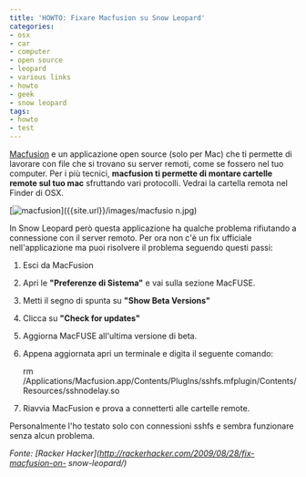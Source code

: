 ```yaml
---
title: 'HOWTO: Fixare Macfusion su Snow Leopard'
categories:
- osx
- car
- computer
- open source
- leopard
- various links
- howto
- geek
- snow leopard
tags:
- howto
- test
---
```

[Macfusion](http://www.macfusionapp.org/) e un applicazione open source (solo
per Mac) che ti permette di lavorare con file che si trovano su server remoti,
come se fossero nel tuo computer. Per i più tecnici, **macfusion ti permette
di montare cartelle remote sul tuo mac** sfruttando vari protocolli. Vedrai la
cartella remota nel Finder di OSX.

[![macfusion]({{site.url}}/images/macfusion.jpg)]({{site.url}}/images/macfusio
n.jpg)

In Snow Leopard però questa applicazione ha qualche problema rifiutando a
connessione con il server remoto. Per ora non c'è un fix ufficiale
nell'applicazione ma puoi risolvere il problema seguendo questi passi:

  1. Esci da MacFusion
  2. Apri le **"Preferenze di Sistema"** e vai sulla sezione MacFUSE.
  3. Metti il segno di spunta su **"Show Beta Versions"**
  4. Clicca su **"Check for updates"**
  5. Aggiorna MacFUSE all'ultima versione di beta.
  6. Appena aggiornata apri un terminale e digita il seguente comando: 
    
        rm /Applications/Macfusion.app/Contents/PlugIns/sshfs.mfplugin/Contents/Resources/sshnodelay.so

  

  7. Riavvia MacFusion e prova a connetterti alle cartelle remote.
  

  
Personalmente l'ho testato solo con connessioni sshfs e sembra funzionare
senza alcun problema.

_Fonte: [Racker Hacker](http://rackerhacker.com/2009/08/28/fix-macfusion-on-
snow-leopard/)_

